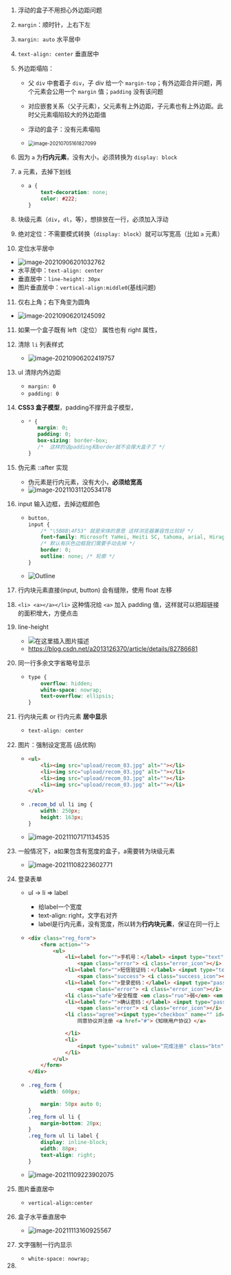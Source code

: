 1. 浮动的盒子不用担心外边距问题

2. `margin`：顺时针，上右下左

3. `margin: auto` 水平居中

4. `text-align: center` 垂直居中

5. 外边距塌陷：

   - 父 `div` 中套着子 `div`，子 div 给一个 `margin-top`；有外边距合并问题，两个元素会公用一个 `margin` 值；`padding` 没有该问题

   - 对应嵌套关系（父子元素），父元素有上外边距，子元素也有上外边距。此时父元素塌陷较大的外边距值
   - 浮动的盒子：没有元素塌陷
   - <img src="https://raw.githubusercontent.com/TWDH/Leetcode-From-Zero/pictures/img/image-20210705161827099.png" alt="image-20210705161827099" style="zoom:80%;" />

6. 因为 `a` 为**行内元素**，没有大小，必须转换为 `display: block`

7. a 元素，去掉下划线

   - ```css
     a {
         text-decoration: none;
         color: #222;
     }
     ```

8. 块级元素（`div`，`dl`，等），想排放在一行，必须加入浮动

9. 绝对定位：不需要模式转换（`display: block`）就可以写宽高（比如 `a` 元素）

10. 定位水平居中

   - ![image-20210906201032762](https://raw.githubusercontent.com/TWDH/Leetcode-From-Zero/pictures/img/image-20210906201032762.png)
   - 水平居中：`text-align: center`
   - 垂直居中：`line-height: 30px`
   - 图片垂直居中：`vertical-align:middle0`(基线问题)

11. 仅右上角；右下角变为圆角

   - ![image-20210906201245092](https://raw.githubusercontent.com/TWDH/Leetcode-From-Zero/pictures/img/image-20210906201245092.png)

11. 如果一个盒子既有 left（定位） 属性也有 right 属性， 

12. 清除 `li` 列表样式

    - ![image-20210906202419757](https://raw.githubusercontent.com/TWDH/Leetcode-From-Zero/pictures/img/image-20210906202419757.png)

13. ul 清除内外边距

    - `margin: 0`
    - `padding: 0`

14. **CSS3 盒子模型**，padding不撑开盒子模型，

    - ```css
      * {
         margin: 0;
         padding: 0;
         box-sizing: border-box;
         /*  这样的话padding和border就不会撑大盒子了 */
      }
      ```

15. 伪元素 ::after 实现

    - 伪元素是行内元素，没有大小，**必须给宽高**
    - ![image-20211031120534178](https://raw.githubusercontent.com/TWDH/Leetcode-From-Zero/pictures/img/image-20211031120534178.png)

16. input 输入边框，去掉边框颜色

    - ```css
      button,
      input {
          /* "\5B8B\4F53" 就是宋体的意思 这样浏览器兼容性比较好 */
          font-family: Microsoft YaHei, Heiti SC, tahoma, arial, Hiragino Sans GB, "\5B8B\4F53", sans-serif;
          /* 默认有灰色边框我们需要手动去掉 */
          border: 0; 
          outline: none; /* 轮廓 */
      }
      ```

    - ![Outline](https://www.runoob.com/images/box_outline.gif)

17. 行内块元素直接(input, button) 会有缝隙，使用 float 左移

18. `<li> <a></a></li>` 这种情况给 `<a>` 加入 padding 值，这样就可以把超链接的面积增大，方便点击

19. line-height

    - ![在这里插入图片描述](https://img-blog.csdn.net/20180920105701124?watermark/2/text/aHR0cHM6Ly9ibG9nLmNzZG4ubmV0L2EyMDEzMTI2Mzcw/font/5a6L5L2T/fontsize/400/fill/I0JBQkFCMA==/dissolve/70)
    - https://blog.csdn.net/a2013126370/article/details/82786681

20. 同一行多余文字省略号显示

    - ```css
      type {
          overflow: hidden;
          white-space: nowrap;
          text-overflow: ellipsis;
      }
      ```

21. 行内块元素 or 行内元素 **居中显示**

    - ```css
      text-align: center
      ```

22. 图片：强制设定宽高 (品优购)

    - ```html
      <ul>
          <li><img src="upload/recom_03.jpg" alt=""></li>
          <li><img src="upload/recom_03.jpg" alt=""></li>
          <li><img src="upload/recom_03.jpg" alt=""></li>
          <li><img src="upload/recom_03.jpg" alt=""></li>
      </ul>
      ```

    - ```css
      .recom_bd ul li img {
          width: 250px;
          height: 163px;
      }
      ```

    - ![image-20211107171134535](https://raw.githubusercontent.com/TWDH/Leetcode-From-Zero/pictures/img/image-20211107171134535.png)

23. 一般情况下，a如果包含有宽度的盒子，a需要转为块级元素

    - ![image-20211108223602771](https://raw.githubusercontent.com/TWDH/Leetcode-From-Zero/pictures/img/image-20211108223602771.png)

24. 登录表单

    - ul -> li => label 

      - 给label一个宽度
      - text-align: right，文字右对齐
      - label是行内元素，没有宽度，所以转为**行内块元素**，保证在同一行上

    - ```html
      <div class="reg_form">
          <form action="">
              <ul>
                  <li><label for="">手机号：</label> <input type="text" class="inp">
                      <span class="error"> <i class="error_icon"></i> 手机号码格式不正确，请从新输入 </span></li>
                  <li><label for="">短信验证码：</label> <input type="text" class="inp">
                      <span class="success"> <i class="success_icon"></i> 短信验证码输入正确 </span></li>
                  <li><label for="">登录密码：</label> <input type="password" class="inp">
                      <span class="error"> <i class="error_icon"></i> 手机号码格式不正确，请从新输入 </span></li>
                  <li class="safe">安全程度 <em class="ruo">弱</em> <em class="zhong">中</em> <em class="qiang">强</em> </li>
                  <li><label for="">确认密码：</label> <input type="password" class="inp">
                      <span class="error"> <i class="error_icon"></i> 手机号码格式不正确，请从新输入 </span></li>
                  <li class="agree"><input type="checkbox" name="" id=""> 
                      同意协议并注册 <a href="#">《知晓用户协议》</a>
      
                  </li>
                  <li>
                      <input type="submit" value="完成注册" class="btn">
                  </li>
              </ul>
          </form>
      </div>
      ```

    - ```css
      .reg_form {
          width: 600px;
      
          margin: 50px auto 0;
      }
      .reg_form ul li {
          margin-bottom: 20px;
      }
      .reg_form ul li label {
          display: inline-block;
          width: 88px;
          text-align: right;
      }
      ```

    - ![image-20211109223902075](https://raw.githubusercontent.com/TWDH/Leetcode-From-Zero/pictures/img/image-20211109223902075.png)

25. 图片垂直居中

    - `vertical-align:center`

26. 盒子水平垂直居中

    - ![image-20211113160925567](https://raw.githubusercontent.com/TWDH/Leetcode-From-Zero/pictures/img/image-20211113160925567.png)

27. 文字强制一行内显示

    - `white-space: nowrap;`

28. 

